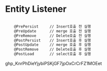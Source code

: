 # Entity Listener

```bash

    @PrePersist     // Insert호출 전 실행
    @PreUpdate      // merge 호출 전 실행
    @PreRemove      // Delete호출 전 실행
    @PostPersist    // Insert호출 후 실행
    @PostUpdate     // merge 호출 후 실행
    @PostRemove     // Delete호출 후 실행
    @PostLoad       // select호출 후 실행

```


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